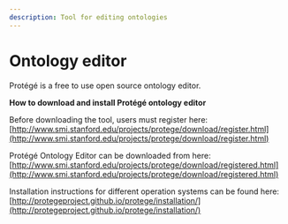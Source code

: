 ```yaml
---
description: Tool for editing ontologies
---
```


# Ontology editor

Protégé is a free to use open source ontology editor. 

**How to download and install Protégé ontology editor**

Before downloading the tool, users must register here: [http://www.smi.stanford.edu/projects/protege/download/register.html](http://www.smi.stanford.edu/projects/protege/download/register.html)

Protégé Ontology Editor can be downloaded from here: [http://www.smi.stanford.edu/projects/protege/download/registered.html](http://www.smi.stanford.edu/projects/protege/download/registered.html)

Installation instructions for different operation systems can be found here: [http://protegeproject.github.io/protege/installation/](http://protegeproject.github.io/protege/installation/)

